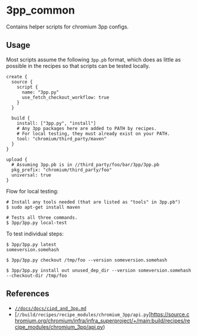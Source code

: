 # 3pp_common

Contains helper scripts for chromium 3pp configs.

## Usage

Most scripts assume the following `3pp.pb` format, which does as little as
possible in the recipes so that scripts can be tested locally.

```
create {
  source {
    script {
      name: "3pp.py"
      use_fetch_checkout_workflow: true
    }
  }

  build {
    install: ["3pp.py", "install"]
    # Any 3pp packages here are added to PATH by recipes.
    # For local testing, they must already exist on your PATH.
    tool: "chromium/third_party/maven"
  }
}

upload {
  # Assuming 3pp.pb is in //third_party/foo/bar/3pp/3pp.pb
  pkg_prefix: "chromium/third_party/foo"
  universal: true
}
```

Flow for local testing:

```
# Install any tools needed (that are listed as "tools" in 3pp.pb")
$ sudo apt-get install maven

# Tests all three commands.
$ 3pp/3pp.py local-test
```

To test individual steps:
```
$ 3pp/3pp.py latest
someversion.somehash

$ 3pp/3pp.py checkout /tmp/foo --version someversion.somehash

$ 3pp/3pp.py install out unused_dep_dir --version someversion.somehash --checkout-dir /tmp/foo
```

## References

* [`//docs/docs/cipd_and_3pp.md`](/docs/cipd_and_3pp.md)
* [`//build/recipes/recipe_modules/chromium_3pp/api.py`]https://source.chromium.org/chromium/infra/infra_superproject/+/main:build/recipes/recipe_modules/chromium_3pp/api.py)
